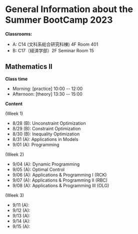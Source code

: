 # General Information about the Summer BootCamp 2023

**Classrooms:**
* A: C14 (文科系総合研究科棟) 4F Room 401
* B: C17（経済学部）2F Seminar Room 15

## Mathematics II

**Class time**

* Morning: [practice] 10:00 -- 12:00
* Afternoon: [theory] 13:30 -- 15:00

**Content**

(Week 1)

* 8/28 (B): Unconstraint Optimization
* 8/29 (B): Constraint Optimization
* 8/30 (B): Inequality Optimization
* 8/31 (A): Applications in Models
* 9/01 (A): Programming

(Week 2)

* 9/04 (A): Dynamic Programming
* 9/05 (A): Optimal Control
* 9/06 (A): Applications & Programming I (RCK)
* 9/07 (A): Applications & Programming II (RBC)
* 9/08 (A): Applications & Programming III (OLG)

(Week 3)

* 9/11 (A):
* 9/12 (A):
* 9/13 (A):
* 9/14 (A):
* 9/15 (A):
